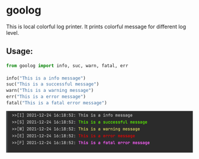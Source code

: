 # goolog
This is local colorful log printer. It prints colorful message for different log level.

## Usage:
```python
from goolog import info, suc, warn, fatal, err

info("This is a info message")
suc("This is a successful message")
warn("This is a warning message")
err("This is a error message")
fatal("This is a fatal error message")
```
![demo.png](https://raw.githubusercontent.com/YiXiaoCuoHuaiFenZi/goolog/main/output/demo.png)